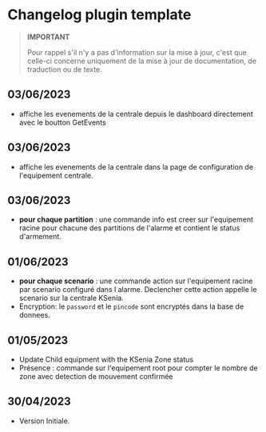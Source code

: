 # Changelog plugin template

>**IMPORTANT**
>
>Pour rappel s'il n'y a pas d'information sur la mise à jour, c'est que celle-ci concerne uniquement de la mise à jour de documentation, de traduction ou de texte.

## 03/06/2023
- affiche les evenements de la centrale depuis le dashboard directement avec le boutton GetEvents

## 03/06/2023
- affiche les evenements de la centrale dans la page de configuration de l'equipement centrale.

## 03/06/2023
- **pour chaque partition** : une commande info est creer sur l'equipement racine pour chacune des partitions de l'alarme et contient le status d'armement.

## 01/06/2023
- **pour chaque scenario** : une commande action sur l'equipement racine par scenario configuré dans l alarme. Declencher cette action appelle le scenario sur la centrale KSenia.
- Encryption: le `password` et le `pincode` sont encryptés dans la base de donnees.

## 01/05/2023

- Update Child equipment with the KSenia Zone status
- Présence : commande sur l'equipement root pour compter le nombre de zone avec detection de mouvement confirmée

## 30/04/2023

- Version Initiale.

